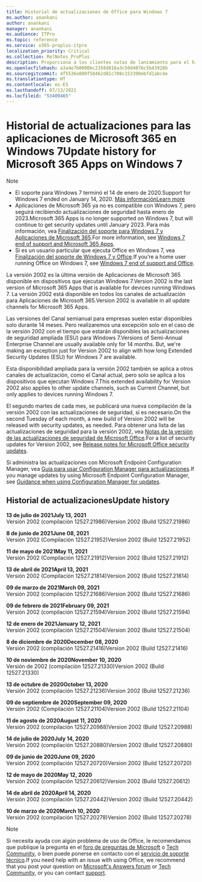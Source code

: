 ```yaml
---
title: Historial de actualizaciones de Office para Windows 7
ms.author: anankani
author: anankani
manager: anankani
ms.audience: ITPro
ms.topic: reference
ms.service: o365-proplus-itpro
localization_priority: Critical
ms.collection: RelNotes_ProPlus
description: Proporciona a los clientes notas de lanzamiento para el historial de actualizaciones de las aplicaciones de Microsoft 365 para Windows 7
ms.openlocfilehash: a3a4e7b0090bc2358d816a3c50d4076c5b43920b
ms.sourcegitcommit: 4f5536e809f58462d81c708c153390ebfd1abc4e
ms.translationtype: HT
ms.contentlocale: es-ES
ms.lasthandoff: 07/13/2021
ms.locfileid: "53409465"
---
```

# <a name="update-history-for-microsoft-365-apps-on-windows-7"></a><span data-ttu-id="be67d-103">Historial de actualizaciones para las aplicaciones de Microsoft 365 en Windows 7</span><span class="sxs-lookup"><span data-stu-id="be67d-103">Update history for Microsoft 365 Apps on Windows 7</span></span> 

 > [!NOTE]
>
>- <span data-ttu-id="be67d-104">El soporte para Windows 7 terminó el 14 de enero de 2020.</span><span class="sxs-lookup"><span data-stu-id="be67d-104">Support for Windows 7 ended on January 14, 2020.</span></span> [<span data-ttu-id="be67d-105">Más información</span><span class="sxs-lookup"><span data-stu-id="be67d-105">Learn more</span></span>](https://www.microsoft.com/microsoft-365/windows/end-of-windows-7-support)
>- <span data-ttu-id="be67d-106">Aplicaciones de Microsoft 365 ya no es compatible con Windows 7, pero seguirá recibiendo actualizaciones de seguridad hasta enero de 2023.</span><span class="sxs-lookup"><span data-stu-id="be67d-106">Microsoft 365 Apps is no longer supported on Windows 7, but will continue to get security updates until January 2023.</span></span> <span data-ttu-id="be67d-107">Para más información, vea [Finalización del soporte para Windows 7 y Aplicaciones de Microsoft 365](/DeployOffice/endofsupport/windows-7-support).</span><span class="sxs-lookup"><span data-stu-id="be67d-107">For more information, see [Windows 7 end of support and Microsoft 365 Apps](/DeployOffice/endofsupport/windows-7-support).</span></span>
>- <span data-ttu-id="be67d-108">Si es un usuario particular que ejecuta Office en Windows 7, vea [Finalización del soporte de Windows 7 y Office](https://support.microsoft.com/office/78f20fab-b57b-44d7-8368-06a8493f3cb9).</span><span class="sxs-lookup"><span data-stu-id="be67d-108">If you’re a home user running Office on Windows 7, see [Windows 7 end of support and Office](https://support.microsoft.com/office/78f20fab-b57b-44d7-8368-06a8493f3cb9).</span></span>

<span data-ttu-id="be67d-109">La versión 2002 es la última versión de Aplicaciones de Microsoft 365 disponible en dispositivos que ejecutan Windows 7.</span><span class="sxs-lookup"><span data-stu-id="be67d-109">Version 2002 is the last version of Microsoft 365 Apps that is available for devices running Windows 7.</span></span> <span data-ttu-id="be67d-110">La versión 2002 está disponible en todos los canales de actualización para Aplicaciones de Microsoft 365.</span><span class="sxs-lookup"><span data-stu-id="be67d-110">Version 2002 is available in all update channels for Microsoft 365 Apps.</span></span>

<span data-ttu-id="be67d-p104">Las versiones del Canal semianual para empresas suelen estar disponibles solo durante 14 meses. Pero realizaremos una excepción solo en el caso de la versión 2002 con el tiempo que estarán disponibles las actualizaciones de seguridad ampliada (ESU) para Windows 7.</span><span class="sxs-lookup"><span data-stu-id="be67d-p104">Versions of Semi-Annual Enterprise Channel are usually available only for 14 months. But, we're making an exception just for Version 2002 to align with how long Extended Security Updates (ESU) for Windows 7 are available.</span></span>

<span data-ttu-id="be67d-113">Esta disponibilidad ampliada para la versión 2002 también se aplica a otros canales de actualización, como el Canal actual, pero solo se aplica a los dispositivos que ejecutan Windows 7.</span><span class="sxs-lookup"><span data-stu-id="be67d-113">This extended availability for Version 2002 also applies to other update channels, such as Current Channel, but only applies to devices running Windows 7.</span></span>

<span data-ttu-id="be67d-114">El segundo martes de cada mes, se publicará una nueva compilación de la versión 2002 con las actualizaciones de seguridad, si es necesario.</span><span class="sxs-lookup"><span data-stu-id="be67d-114">On the second Tuesday of each month, a new build of Version 2002 will be released with security updates, as needed.</span></span> <span data-ttu-id="be67d-115">Para obtener una lista de las actualizaciones de seguridad para la versión 2002, vea [Notas de la versión de las actualizaciones de seguridad de Microsoft Office](microsoft365-apps-security-updates.md).</span><span class="sxs-lookup"><span data-stu-id="be67d-115">For a list of security updates for Version 2002, see [Release notes for Microsoft Office security updates](microsoft365-apps-security-updates.md).</span></span>

<span data-ttu-id="be67d-116">Si administra las actualizaciones con Microsoft Endpoint Configuration Manager, vea [Guía para usar Configuration Manager para actualizaciones](/deployoffice/endofsupport/windows-7-support#guidance-when-using-configuration-manager-for-updates).</span><span class="sxs-lookup"><span data-stu-id="be67d-116">If you manage updates by using Microsoft Endpoint Configuration Manager, see [Guidance when using Configuration Manager for updates](/deployoffice/endofsupport/windows-7-support#guidance-when-using-configuration-manager-for-updates).</span></span>


## <a name="update-history"></a><span data-ttu-id="be67d-117">Historial de actualizaciones</span><span class="sxs-lookup"><span data-stu-id="be67d-117">Update history</span></span>

[//]: # (NO ELIMINAR)

<span data-ttu-id="be67d-119">**13 de julio de 2021**</span><span class="sxs-lookup"><span data-stu-id="be67d-119">**July 13, 2021**</span></span><br/>
<span data-ttu-id="be67d-120">Versión 2002 (compilación 12527.21986)</span><span class="sxs-lookup"><span data-stu-id="be67d-120">Version 2002 (Build 12527.21986)</span></span><br/>

<span data-ttu-id="be67d-121">**8 de junio de 2021**</span><span class="sxs-lookup"><span data-stu-id="be67d-121">**June 08, 2021**</span></span><br/>
<span data-ttu-id="be67d-122">Versión 2002 (Compilación 12527.21952)</span><span class="sxs-lookup"><span data-stu-id="be67d-122">Version 2002 (Build 12527.21952)</span></span><br/>

<span data-ttu-id="be67d-123">**11 de mayo de 2021**</span><span class="sxs-lookup"><span data-stu-id="be67d-123">**May 11, 2021**</span></span><br/>
<span data-ttu-id="be67d-124">Versión 2002 (Compilación 12527.21912)</span><span class="sxs-lookup"><span data-stu-id="be67d-124">Version 2002 (Build 12527.21912)</span></span><br/>

<span data-ttu-id="be67d-125">**13 de abril de 2021**</span><span class="sxs-lookup"><span data-stu-id="be67d-125">**April 13, 2021**</span></span><br/>
<span data-ttu-id="be67d-126">Versión 2002 (Compilación 12527.21814)</span><span class="sxs-lookup"><span data-stu-id="be67d-126">Version 2002 (Build 12527.21814)</span></span><br/>

<span data-ttu-id="be67d-127">**09 de marzo de 2021**</span><span class="sxs-lookup"><span data-stu-id="be67d-127">**March 09, 2021**</span></span><br/>
<span data-ttu-id="be67d-128">Versión 2002 (compilación 12527.21686)</span><span class="sxs-lookup"><span data-stu-id="be67d-128">Version 2002 (Build 12527.21686)</span></span><br/>

<span data-ttu-id="be67d-129">**09 de febrero de 2021**</span><span class="sxs-lookup"><span data-stu-id="be67d-129">**February 09, 2021**</span></span><br/>
<span data-ttu-id="be67d-130">Versión 2002 (compilación 12527.21594)</span><span class="sxs-lookup"><span data-stu-id="be67d-130">Version 2002 (Build 12527.21594)</span></span><br/>

<span data-ttu-id="be67d-131">**12 de enero de 2021**</span><span class="sxs-lookup"><span data-stu-id="be67d-131">**January 12, 2021**</span></span><br/>
<span data-ttu-id="be67d-132">Versión 2002 (compilación 12527.21504)</span><span class="sxs-lookup"><span data-stu-id="be67d-132">Version 2002 (Build 12527.21504)</span></span><br/>

<span data-ttu-id="be67d-133">**8 de diciembre de 2020**</span><span class="sxs-lookup"><span data-stu-id="be67d-133">**December 08, 2020**</span></span><br/>
<span data-ttu-id="be67d-134">Versión 2002 (compilación 12527.21416)</span><span class="sxs-lookup"><span data-stu-id="be67d-134">Version 2002 (Build 12527.21416)</span></span><br/>

<span data-ttu-id="be67d-135">**10 de noviembre de 2020**</span><span class="sxs-lookup"><span data-stu-id="be67d-135">**November 10, 2020**</span></span><br/>
<span data-ttu-id="be67d-136">Versión de 2002 (compilación 12527.21330)</span><span class="sxs-lookup"><span data-stu-id="be67d-136">Version 2002 (Build 12527.21330)</span></span><br/>

<span data-ttu-id="be67d-137">**13 de octubre de 2020**</span><span class="sxs-lookup"><span data-stu-id="be67d-137">**October 13, 2020**</span></span><br/>
<span data-ttu-id="be67d-138">Versión 2002 (compilación 12527.21236)</span><span class="sxs-lookup"><span data-stu-id="be67d-138">Version 2002 (Build 12527.21236)</span></span><br/>

<span data-ttu-id="be67d-139">**09 de septiembre de 2020**</span><span class="sxs-lookup"><span data-stu-id="be67d-139">**September 09, 2020**</span></span><br/>
<span data-ttu-id="be67d-140">Versión 2002 (Compilación 12527.21104)</span><span class="sxs-lookup"><span data-stu-id="be67d-140">Version 2002 (Build 12527.21104)</span></span><br/>

<span data-ttu-id="be67d-141">**11 de agosto de 2020**</span><span class="sxs-lookup"><span data-stu-id="be67d-141">**August 11, 2020**</span></span><br/>
<span data-ttu-id="be67d-142">Versión 2002 (compilación 12527.20988)</span><span class="sxs-lookup"><span data-stu-id="be67d-142">Version 2002 (Build 12527.20988)</span></span><br/>

<span data-ttu-id="be67d-143">**14 de julio de 2020**</span><span class="sxs-lookup"><span data-stu-id="be67d-143">**July 14, 2020**</span></span><br/>
<span data-ttu-id="be67d-144">Versión 2002 (compilación 12527.20880)</span><span class="sxs-lookup"><span data-stu-id="be67d-144">Version 2002 (Build 12527.20880)</span></span><br/>

<span data-ttu-id="be67d-145">**09 de junio de 2020**</span><span class="sxs-lookup"><span data-stu-id="be67d-145">**June 09, 2020**</span></span><br/>
<span data-ttu-id="be67d-146">Versión 2002 (compilación 12527.20720)</span><span class="sxs-lookup"><span data-stu-id="be67d-146">Version 2002 (Build 12527.20720)</span></span><br/>

<span data-ttu-id="be67d-147">**12 de mayo de 2020**</span><span class="sxs-lookup"><span data-stu-id="be67d-147">**May 12, 2020**</span></span><br/>
<span data-ttu-id="be67d-148">Versión 2002 (compilación 12527.20612)</span><span class="sxs-lookup"><span data-stu-id="be67d-148">Version 2002 (Build 12527.20612)</span></span><br/>

<span data-ttu-id="be67d-149">**14 de abril de 2020**</span><span class="sxs-lookup"><span data-stu-id="be67d-149">**April 14, 2020**</span></span><br/>
<span data-ttu-id="be67d-150">Versión 2002 (compilación 12527.20442)</span><span class="sxs-lookup"><span data-stu-id="be67d-150">Version 2002 (Build 12527.20442)</span></span><br/>

<span data-ttu-id="be67d-151">**10 de marzo de 2020**</span><span class="sxs-lookup"><span data-stu-id="be67d-151">**March 10, 2020**</span></span><br/>
<span data-ttu-id="be67d-152">Versión 2002 (compilación 12527.20278)</span><span class="sxs-lookup"><span data-stu-id="be67d-152">Version 2002 (Build 12527.20278)</span></span><br/>




> [!NOTE]
> <span data-ttu-id="be67d-153">Si necesita ayuda con algún problema de uso de Office, le recomendamos que publique la pregunta en el [foro de preguntas de Microsoft](https://answers.microsoft.com/) o [Tech Community](https://techcommunity.microsoft.com/), o bien puede ponerse en contacto con el [servicio de soporte técnico](https://support.microsoft.com/contactus).</span><span class="sxs-lookup"><span data-stu-id="be67d-153">If you need help with an issue with using Office, we recommend that you post your question on [Microsoft's Answers forum](https://answers.microsoft.com/) or [Tech Community](https://techcommunity.microsoft.com/), or you can contact [support](https://support.microsoft.com/contactus).</span></span>